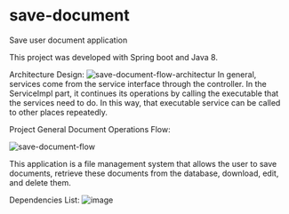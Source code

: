 # save-document
Save user document application


This project was developed with Spring boot and Java 8.

Architecture Design:
![save-document-flow-architectur](https://github.com/SemihSz/save-document/assets/37926760/42177086-3b18-4473-98b7-a92a8057dfe6)
In general, services come from the service interface through the controller. In the ServiceImpl part, it continues its operations by calling the executable that the services need to do. 
In this way, that executable service can be called to other places repeatedly.


Project General Document Operations Flow:

![save-document-flow](https://github.com/SemihSz/save-document/assets/37926760/32313c41-fc7c-4262-b04b-9c8406a5bce4)


This application is a file management system that allows the user to save documents, retrieve these documents from the database, download, edit, and delete them. 

Dependencies List:
![image](https://github.com/SemihSz/save-document/assets/37926760/904fae5f-c571-4697-a9bf-b0ea1a43fece)
